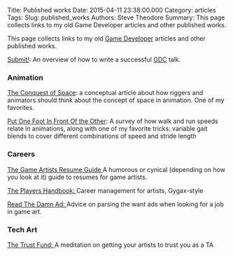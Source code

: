Title: Published works
Date: 2015-04-11 23:38:00.000
Category: articles
Tags: 
Slug: published_works
Authors: Steve Theodore
Summary: This page collects links to my old Game Developer articles and other published works.  


This page collects links to my old [Game Developer](http://www.gamasutra.com/topic/game-developer) articles and other published works.  

[Submit!](submit): An overview of how to write a successful [GDC](http://gdconf.com) talk.

### Animation

  
[The Conquest of Space](conquest_space):  a conceptual article about how riggers and animators should think about the concept of space in animation.  One of my favorites.  
  
[Put One Foot In Front Of the Other](one_foot_in_front):   A survey of how walk and run speeds relate in animations, along with one of my favorite tricks: variable gait blends to cover different combinations of speed and stride length  
  


### Careers

  
[The Game Artists Resume Guide  ](game_artists_resume_guide)A humorous or cynical (depending on how you look at it) guide to resumes for game artists.  
  
[The Players Handbook: ](players_handbook)Career management for artists, Gygax-style  
  
[Read The Damn Ad: ](read_the_damn_ad)Advice on parsing the want ads when looking for a job in game art.    


### Tech Art

  
[The Trust Fund: ](trust_fund)A meditation on getting your artists to trust you as a TA  
  
  


